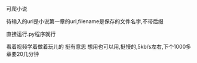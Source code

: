 可爬小说

待输入的url是小说第一章的url,filename是保存的文件名字,不带后缀

直接运行.py程序就行

看着视频学着做着玩儿的
挺有意思
想用也可以用,挺慢的,5kb/s左右,下个1000多章要20几分钟
